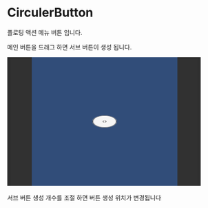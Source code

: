 # CirculerButton

플로팅 액션 메뉴 버튼 입니다.

메인 버튼을 드래그 하면 서브 버튼이 생성 됩니다.

<img src="CirculerButton.gif" width="450px" height="300px"   ></img><br/>

서브 버튼 생성 개수를 조절 하면 버튼 생성 위치가 변경됩니다